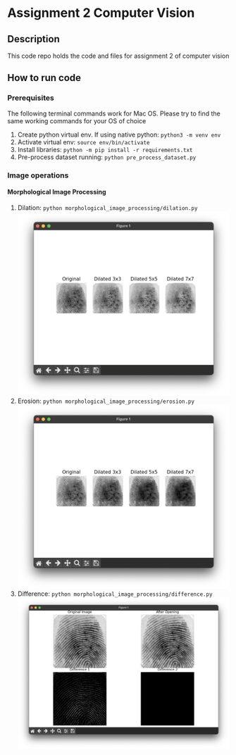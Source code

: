 # Assignment 2 Computer Vision

## Description

This code repo holds the code and files for assignment 2 of computer vision

## How to run code

### Prerequisites

The following terminal commands work for Mac OS. Please try to find the same working commands for your OS of choice

1. Create python virtual env. If using native python: `python3 -m venv env`
2. Activate virtual env: `source env/bin/activate`
3. Install libraries: `python -m pip install -r requirements.txt`
4. Pre-process dataset running: `python pre_process_dataset.py`

### Image operations

#### Morphological Image Processing

1. Dilation: `python morphological_image_processing/dilation.py`
![alt text](morphological_image_processing/dilation.png)
2. Erosion: `python morphological_image_processing/erosion.py`
![alt text](morphological_image_processing/erosion.png)
3. Difference: `python morphological_image_processing/difference.py`
![alt text](morphological_image_processing/difference.png)
